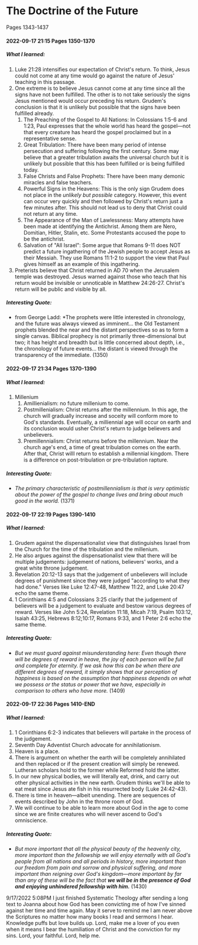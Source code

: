 # The Doctrine of the Future
Pages 1343-1437

#### 2022-09-17 21:15 Pages 1350-1370
##### What I learned:
1. Luke 21:28 intensifies our expectation of Christ's return. To think, Jesus could not come at any time would go against the nature of Jesus' teaching in this passage. 
1. One extreme is to believe Jesus cannot come at any time since all the signs have not been fulfilled. The other is to not take seriously the signs Jesus mentioned would occur preceding his return. Grudem's conclusion is that it is unlikely but possible that the signs have been fulfilled already.
	1. The Preaching of the Gospel to All Nations: In Colossians 1:5-6 and 1:23, Paul expresses that the whole world has heard the gospel—not that every creature has heard the gospel proclaimed but in a representative sense.
	2. Great Tribulation: There have been many period of intense persecution and suffering following the first century. Some may believe that a greater tribulation awaits the universal church but it is unlikely but possible that this has been fulfilled or is being fulfilled today.
	3. False Christs and False Prophets: There have been many demonic miracles and false teachers. 
	4. Powerful Signs in the Heavens: This is the only sign Grudem does not place in the *unlikely but possible* category. However, this event can occur very quickly and then followed by Christ's return just a few minutes after. This should not lead us to deny that Christ could not return at any time.
	5. The Appearance of the Man of Lawlessness: Many attempts have been made at identifying the Antichrist. Among them are Nero, Domitian, Hitler, Stalin, etc. Some Protestants accused the pope to be the antichrist.
	6. Salvation of "All Israel": Some argue that Romans 9-11 does NOT predict a future ingathering of the Jewish people to accept Jesus as their Messiah. They use Romans 11:1-2 to support the view that Paul gives himself as an example of this ingathering.
2. Preterists believe that Christ returned in AD 70 when the Jerusalem temple was destroyed. Jesus warned against those who teach that his return would be invisible or unnoticable in Matthew 24:26-27. Christ's return will be public and visible by all. 

##### Interesting Quote:
- from George Ladd: *The prophets were little interested in chronology, and the future was always viewed as imminent... the Old Testament prophets blended the near and the distant perspectives so as to form a single canvas. Biblical prophecy is not primarily three-dimensional but two; it has height and breadth but is little concerned about depth, i.e., the chronology of future events... the distant is viewed through the transparency of the immediate. (1350)


#### 2022-09-17 21:34 Pages 1370-1390
##### What I learned:
1. Millenium
	1. Amillienialism: no future millenium to come. 
	2. Postmillenialism: Christ returns after the millennium. In this age, the church will gradually increase and soceity will conform more to God's standards. Eventually, a milliennial age will occur on earth and its conclusion would usher Christ's return to judge believers and unbelievers.
	3. Premillennialism: Christ returns before the millennium. Near the church age's end, a time of great tribulation comes on the earth. After that, Christ willl return to establish a millennial kingdom. There is a difference on post-tribulation or pre-tribulation rapture.

##### Interesting Quote:
- *The primary characteristic of postmillennialism is that is very optimistic about the power of the gospel to change lives and bring about much good in the world.* (1371)


#### 2022-09-17 22:19 Pages 1390-1410
##### What I learned:
1. Grudem against the dispensationalist view that distinguishes Israel from the Church for the time of the tribulation and the millenium.
1. He also argues against the dispensationalist view that there will be multiple judgements: judgement of nations, believers' works, and a great white throne judgement.
1. Revelation 20:12-13 says that the judgement of unbelievers will include degrees of punishment since they were judged "according to what they had done." Verses like Luke 12:47-48, Matthew 11:22, and Luke 20:47 echo the same theme.
2. 1 Corinthians 4:5 and Colossians 3:25 clarify that the judgement of believers will be a judgement to evaluate and bestow various degrees of reward. Verses like John 5:24, Revelation 11:18, Micah 7:19, Psalm 103:12, Isaiah 43:25, Hebrews 8:12;10:17, Romans 9:33, and 1 Peter 2:6 echo the same theme.

##### Interesting Quote:
- *But we must guard against misunderstanding here: Even though there will be degrees of reward in heave, the joy of each person will be full and complete for eternity. If we ask how this can be when there are different degrees of reward, it simply shows that our perception of happiness is based on the assumption that happiness depends on what we possess or the status or power that we have, especially in comparison to others who have more.* (1409)


#### 2022-09-17 22:36 Pages 1410-END
##### What I learned:
1. 1 Corinthians 6:2-3 indicates that believers will partake in the process of the judgement.
1. Seventh Day Adventist Church advocate for annihilationism.
1. Heaven is a place.
2. There is argument on whether the earth will be completely annihilated and then replaced or if the present creation will simply be renewed. Lutheran scholars hold to the former while Reformed hold the latter.
3. In our new physical bodies, we will literally eat, drink, and carry out other physical activities in the new earth. Grudem thinks we'll be able to eat meat since Jesus ate fish in his resurrected body (Luke 24:42-43).
4. There is time in heaven—albeit unending. There are sequences of events described by John in the throne room of God.
5. We will continue to be able to learn more about God in the age to come since we are finite creatures who will never ascend to God's omniscience.

##### Interesting Quote:
- *But more important that all the physical beauty of the heavenly city, more important than the fellowship we will enjoy eternally with all God's people from all nations and all periods in history, more important than our freedom from pain and sorrow and physical suffering, and more important than reigning over God's kingdom—more important by far than any of these will be the fact that **we will be in the presence of God and enjoying unhindered fellowship with him.*** (1430)





9/17/2022 5:08PM
I just finished Systematic Theology after sending a long text to Joanna about how God has been convicting me of how I've sinned against her time and time again. May it serve to remind me I am never above the Scriptures no matter how many books I read and sermons I hear. Knowledge puffs but love builds up. Lord, make me a lover of you even when it means I bear the humiliation of Christ and the conviction for my sins. Lord, your faithful. Lord, help me.